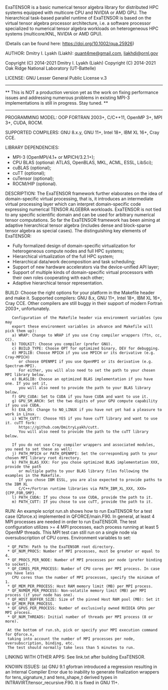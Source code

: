 ExaTENSOR is a basic numerical tensor algebra library for
distributed HPC systems equipped with multicore CPU and NVIDIA or AMD GPU.
The hierarchical task-based parallel runtime of ExaTENSOR
is based on the virtual tensor algebra processor architecture,
i.e. a software processor specialized to numerical tensor algebra
workloads on heterogeneous HPC systems (multicore/KNL, NVIDIA or AMD GPU).

(Details can be found here: https://doi.org/10.1002/qua.25926)

AUTHOR: Dmitry I. Lyakh (Liakh): quant4me@gmail.com, liakhdi@ornl.gov

Copyright (C) 2014-2021 Dmitry I. Lyakh (Liakh)
Copyright (C) 2014-2021 Oak Ridge National Laboratory (UT-Battelle)

LICENSE: GNU Lesser General Public License v.3

___
** This is NOT a production version yet as the work on fixing performance
   issues and addressing numerous problems in existing MPI-3 implementations
   is still in progress. Stay tuned. **
___

PROGRAMMING MODEL: OOP FORTRAN 2003+, C/C++11, OpenMP 3+, MPI 3+, CUDA, ROCM.

SUPPORTED COMPILERS: GNU 8.x.y, GNU 11+, Intel 18+, IBM XL 16+, Cray CCE.

LIBRARY DEPENDENCIES:
 * MPI-3 (OpenMPI/4.1+ or MPICH/3.2.1+);
 * CPU BLAS (optional: ATLAS, OpenBLAS, MKL, ACML, ESSL, LibSci);
 * cuBLAS (optional);
 * cuTT (optional);
 * cuTensor (optional);
 * ROCM/HIP (optional).

DESCRIPTION: The ExaTENSOR framework further elaborates on the idea of
             domain-specific virtual processing, that is, it introduces an
             intermediate virtual processing layer which can interpret
             domain-specific code expressing numerical TENSOR ALGEBRA workloads.
             ExaTENSOR is not tied to any specific scientific domain and
             can be used for arbitrary numerical tensor computations. So far
             the ExaTENSOR framework has been aiming at adaptive hierarchical
             tensor algebra (includes dense and block-sparse tensor algebra
             as special cases). The distinguishing key elements of ExaTENSOR:
 * Fully formalized design of domain-specific virtualization for
   heterogeneous compute nodes and full HPC systems;
 * Hierarchical virtualization of the full HPC system;
 * Hierarchical data/work decomposition and task scheduling;
 * Support of new hardware accelerators via the device-unified API layer;
 * Support of multiple kinds of domain-specific virtual processors
   with their own roles cooperating with each other;
 * Adaptive hierarchical tensor representation.

BUILD: Choose the right options for your platform in the Makefile header and make it.
       Supported compilers: GNU 8.x, GNU 11+, Intel 18+, IBM XL 16+, Cray CCE. Other
       compilers are still buggy in their support of modern Fortran 2003+, unfortunately.

       Configuration of the Makefile header via environment variables (you may
       export these environment variables in advance and Makefile will pick them up):
       a) WRAP: Change to WRAP if you use Cray compiler wrappers (ftn, cc, CC).
       b) TOOLKIT: Choose you compiler (prefer GNU).
       c) BUILD_TYPE: Choose OPT for optimized binary, DEV for debugging.
       d) MPILIB: Choose MPICH if you use MPICH or its derivative (e.g. Cray-MPICH)
          or choose OPENMPI if you use OpenMPI or its derivative (e.g. Spectrum-MPI).
          For either, you will also need to set the path to your chosen MPI library below.
       e) BLASLIB: Choose an optimized BLAS implementation if you have one. If you set it,
          you will also need to provide the path to your BLAS library below.
       f) GPU_CUDA: Set to CUDA if you have CUDA and want to use it.
       g) GPU_SM_ARCH: Set the two digits of your GPU compute capability if you use CUDA.
       h) EXA_OS: Change to NO_LINUX if you have not yet had a pleasure to work in Linux.
       i) WITH_CUTT: Choose YES if you have cuTT library and want to use it. cuTT fork:
          https://github.com/DmitryLyakh/cutt.
          You will also need to provide the path to the cuTT library below.

       If you do not use Cray compiler wrappers and associated modules, you need to set these as well:
       j) PATH_MPICH or PATH_OPENMPI: Set the corresponding path to your chosen MPI library root directory.
       k) PATH_BLAS_XXX: For you chose optimized BLAS implementation XXX, provide the path
          or multiple paths to your BLAS library files following the examples in the Makefile.
          If you chose IBM ESSL, you are also expected to provide paths to the IBM XL
          C/C++/Fortran runtime libraries via PATH_IBM_XL_XXX, XXX={CPP,FOR,SMP}.
       l) PATH_CUDA: If you chose to use CUDA, provide the path to it.
       m) PATH_CUTT: If you chose to use cuTT, provide the path to it.

RUN: An example script run.sh shows how to run ExaTENSOR for a test case (Qforce.x)
     implemented in QFORCE/main.F90. In general, at least 4 MPI processes are needed
     in order to run ExaTENSOR. The test configuration utilizes >= 4 MPI processes,
     each process running at least 5 OpenMP threads. This MPI test can still run on a
     single node via oversubscription of CPU cores. Environment variables to set:

     * QF_PATH: Path to the ExaTENSOR root directory.
     * QF_NUM_PROCS: Number of MPI processes, must be greater or equal to 4.
     * QF_PROCS_PER_NODE: Number of MPI processes per node (prefer binding to socket).
     * QF_CORES_PER_PROCESS: Number of CPU cores per MPI process. In case you have less
       CPU cores than the number of MPI processes, specify the minimum of 1.
     * QF_MEM_PER_PROCESS: Host RAM memory limit (MB) per MPI process.
     * QF_NVMEM_PER_PROCESS: Non-volatile memory limit (MB) per MPI process (if your node has one).
     * QF_HOST_BUFFER_SIZE: Size of the pinned Host RAM pool (MB): Set it to QF_MEM_PER_PROCESS.
     * QF_GPUS_PER_PROCESS: Number of exclusively owned NVIDIA GPUs per MPI process.
     * QF_NUM_THREADS: Initial number of threads per MPI process (8 or more).

     At the bottom of run.sh, pick or specify your MPI execution command for Qforce.x,
     taking into account the number of MPI processes per node, oversubscription, binding, etc.
     The test should normally take less than 5 minutes to run.

LINKING WITH OTHER APPS: See link.txt after building ExaTENSOR.

KNOWN ISSUES:
     (a) GNU 9.1 gfortran introduced a regression resulting in an Internal Compiler Error
         due to inability to generate finalization wrappers for tens_signature_t and
         tens_shape_t derived types in INTRAVIRT/tensor_recursive.F90. It is fixed in GNU 11+.
